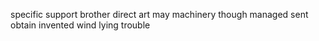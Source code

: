 specific support brother direct art may machinery though managed sent obtain invented wind lying trouble